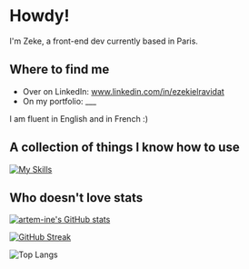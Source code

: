 
# Howdy!

I'm Zeke, a front-end dev currently based in Paris.

## Where to find me

- Over on LinkedIn: www.linkedin.com/in/ezekielravidat
- On my portfolio: ___

I am fluent in English and in French :)

## A collection of things I know how to use

[![My Skills](https://skillicons.dev/icons?i=js,html,css,ruby,react,vite,bootstrap,heroku,latex,mysql,postgres,rails,regex,sass,sqlite,tailwind,vscode,wordpress,python)](https://skillicons.dev)

## Who doesn't love stats

[![artem-ine's GitHub stats](https://github-readme-stats.vercel.app/api?username=artem-ine&hide_rank=true&bg_color=00000000)](https://github.com/artem-ine/github-readme-stats)


[![GitHub Streak](https://streak-stats.demolab.com?user=artem-ine&theme=transparent&hide_border=true&mode=weekly&card_width=490&ring=EB5454&fire=EB5454&stroke=C1E38F&dates=C1E38F&currStreakNum=C1E38F&sideNums=C1E38F&sideLabels=EB5454&currStreakLabel=EB5454)](https://git.io/streak-stats)



![Top Langs](https://github-readme-stats.vercel.app/api/top-langs/?username=artem-ine&layout=donut&bg_color=00000000)
